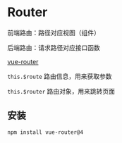 # Router

前端路由：路径对应视图（组件）

后端路由：请求路径对应接口函数

[vue-router](https://router.vuejs.org/zh/)



`this.$route`   路由信息，用来获取参数

`this.$router` 路由对象，用来跳转页面

## 安装

```sh
npm install vue-router@4
```

